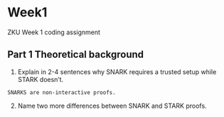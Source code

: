 # Week1
ZKU Week 1 coding assignment

## Part 1 Theoretical background

1. Explain in 2-4 sentences why SNARK requires a trusted setup while STARK doesn’t.

```
SNARKS are non-interactive proofs.

```

2. Name two more differences between SNARK and STARK proofs.

```

```


